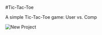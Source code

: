 #Tic-Tac-Toe

A simple Tic-Tac-Toe game: User vs. Comp

![New Project](https://user-images.githubusercontent.com/83681358/206867210-b0622c19-32a9-4126-b048-0a75a4a7d972.gif)




